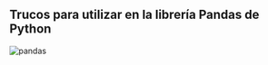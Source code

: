 ## Trucos para utilizar en la librería Pandas de Python 

![pandas](https://github.com/bcamandone/Python_Analisis_datos/assets/86261762/85ad9585-13e6-4e57-8dca-a0978a9c6088)
